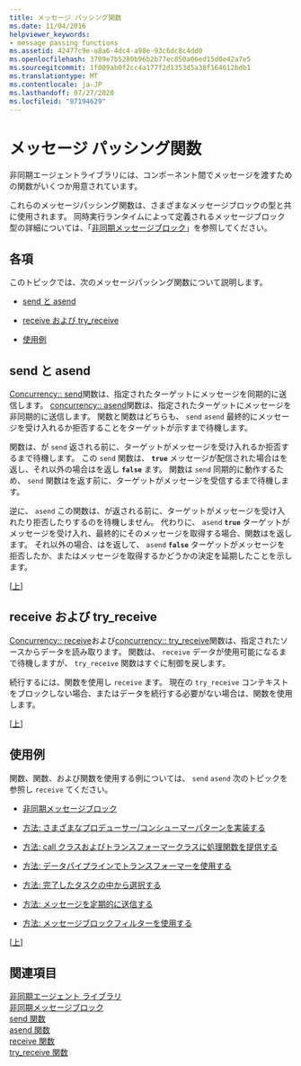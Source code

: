 ```yaml
---
title: メッセージ パッシング関数
ms.date: 11/04/2016
helpviewer_keywords:
- message passing functions
ms.assetid: 42477c9e-a8a6-4dc4-a98e-93c6dc8c4dd0
ms.openlocfilehash: 3709e7b5280b96b2b77ec850a06ed15d0e42a7e5
ms.sourcegitcommit: 1f009ab0f2cc4a177f2d1353d5a38f164612bdb1
ms.translationtype: MT
ms.contentlocale: ja-JP
ms.lasthandoff: 07/27/2020
ms.locfileid: "87194629"
---
```

# <a name="message-passing-functions"></a>メッセージ パッシング関数

非同期エージェントライブラリには、コンポーネント間でメッセージを渡すための関数がいくつか用意されています。

これらのメッセージパッシング関数は、さまざまなメッセージブロックの型と共に使用されます。 同時実行ランタイムによって定義されるメッセージブロック型の詳細については、「[非同期メッセージブロック](../../parallel/concrt/asynchronous-message-blocks.md)」を参照してください。

## <a name="sections"></a><a name="top"></a>各項

このトピックでは、次のメッセージパッシング関数について説明します。

- [send と asend](#send)

- [receive および try_receive](#receive)

- [使用例](#examples)

## <a name="send-and-asend"></a><a name="send"></a>send と asend

[Concurrency:: send](reference/concurrency-namespace-functions.md#send)関数は、指定されたターゲットにメッセージを同期的に送信します。 [concurrency:: asend](reference/concurrency-namespace-functions.md#asend)関数は、指定されたターゲットにメッセージを非同期的に送信します。 関数と関数はどちらも、 `send` `asend` 最終的にメッセージを受け入れるか拒否することをターゲットが示すまで待機します。

関数は、が `send` 返される前に、ターゲットがメッセージを受け入れるか拒否するまで待機します。 この `send` 関数は、 **`true`** メッセージが配信された場合はを返し、それ以外の場合はを返し **`false`** ます。 関数は `send` 同期的に動作するため、 `send` 関数はを返す前に、ターゲットがメッセージを受信するまで待機します。

逆に、 `asend` この関数は、が返される前に、ターゲットがメッセージを受け入れたり拒否したりするのを待機しません。 代わりに、 `asend` **`true`** ターゲットがメッセージを受け入れ、最終的にそのメッセージを取得する場合、関数はを返します。 それ以外の場合、はを返して、 `asend` **`false`** ターゲットがメッセージを拒否したか、またはメッセージを取得するかどうかの決定を延期したことを示します。

[[上](#top)]

## <a name="receive-and-try_receive"></a><a name="receive"></a>receive および try_receive

[Concurrency:: receive](reference/concurrency-namespace-functions.md#receive)および[concurrency:: try_receive](reference/concurrency-namespace-functions.md#try_receive)関数は、指定されたソースからデータを読み取ります。 関数は、 `receive` データが使用可能になるまで待機しますが、 `try_receive` 関数はすぐに制御を戻します。

続行するには、関数を使用し `receive` ます。 現在の `try_receive` コンテキストをブロックしない場合、またはデータを続行する必要がない場合は、関数を使用します。

[[上](#top)]

## <a name="examples"></a><a name="examples"></a> 使用例

関数、関数、および関数を使用する例については、 `send` `asend` 次のトピックを参照し `receive` てください。

- [非同期メッセージブロック](../../parallel/concrt/asynchronous-message-blocks.md)

- [方法: さまざまなプロデューサー/コンシューマーパターンを実装する](../../parallel/concrt/how-to-implement-various-producer-consumer-patterns.md)

- [方法: call クラスおよびトランスフォーマークラスに処理関数を提供する](../../parallel/concrt/how-to-provide-work-functions-to-the-call-and-transformer-classes.md)

- [方法: データパイプラインでトランスフォーマーを使用する](../../parallel/concrt/how-to-use-transformer-in-a-data-pipeline.md)

- [方法: 完了したタスクの中から選択する](../../parallel/concrt/how-to-select-among-completed-tasks.md)

- [方法: メッセージを定期的に送信する](../../parallel/concrt/how-to-send-a-message-at-a-regular-interval.md)

- [方法: メッセージブロックフィルターを使用する](../../parallel/concrt/how-to-use-a-message-block-filter.md)

[[上](#top)]

## <a name="see-also"></a>関連項目

[非同期エージェント ライブラリ](../../parallel/concrt/asynchronous-agents-library.md)<br/>
[非同期メッセージブロック](../../parallel/concrt/asynchronous-message-blocks.md)<br/>
[send 関数](reference/concurrency-namespace-functions.md#send)<br/>
[asend 関数](reference/concurrency-namespace-functions.md#asend)<br/>
[receive 関数](reference/concurrency-namespace-functions.md#receive)<br/>
[try_receive 関数](reference/concurrency-namespace-functions.md#try_receive)

